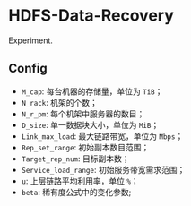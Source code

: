 # HDFS-Data-Recovery

Experiment.

## Config

- `M_cap`: 每台机器的存储量，单位为 `TiB`；
- `N_rack`: 机架的个数；
- `N_r_pm`: 每个机架中服务器的数目；
- `D_size`: 单一数据块大小，单位为 `MiB`；
- `Link_max_load`: 最大链路带宽，单位为 `Mbps`；
- `Rep_set_range`: 初始副本数目范围；
- `Target_rep_num`: 目标副本数；
- `Service_load_range`: 初始服务带宽需求范围；
- `u`: 上层链路平均利用率，单位 `%`；
- `beta`: 稀有度公式中的变化参数;
